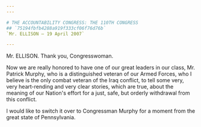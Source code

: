 ```yaml
---
---

# THE ACCOUNTABILITY CONGRESS: THE 110TH CONGRESS
## `75194fbfb4288a919f333cf06f76d76b`
`Mr. ELLISON — 19 April 2007`

---
```



Mr. ELLISON. Thank you, Congresswoman.

Now we are really honored to have one of our great leaders in our 
class, Mr. Patrick Murphy, who is a distinguished veteran of our Armed 
Forces, who I believe is the only combat veteran of the Iraq conflict, 
to tell some very, very heart-rending and very clear stories, which are 
true, about the meaning of our Nation's effort for a just, safe, but 
orderly withdrawal from this conflict.

I would like to switch it over to Congressman Murphy for a moment 
from the great state of Pennsylvania.